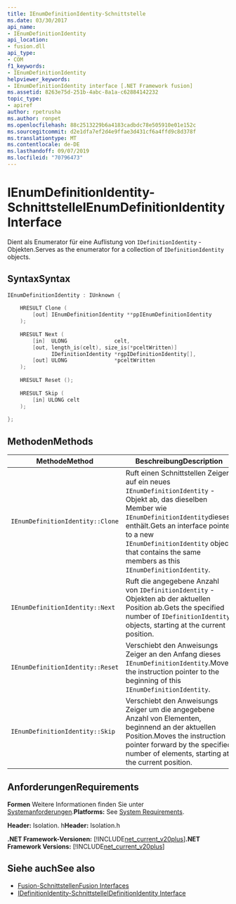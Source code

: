 ```yaml
---
title: IEnumDefinitionIdentity-Schnittstelle
ms.date: 03/30/2017
api_name:
- IEnumDefinitionIdentity
api_location:
- fusion.dll
api_type:
- COM
f1_keywords:
- IEnumDefinitionIdentity
helpviewer_keywords:
- IEnumDefinitionIdentity interface [.NET Framework fusion]
ms.assetid: 8263e75d-251b-4abc-8a1a-c62884142232
topic_type:
- apiref
author: rpetrusha
ms.author: ronpet
ms.openlocfilehash: 88c2513229b6a4183cadbdc78e505910e01e152c
ms.sourcegitcommit: d2e1dfa7ef2d4e9ffae3d431cf6a4ffd9c8d378f
ms.translationtype: MT
ms.contentlocale: de-DE
ms.lasthandoff: 09/07/2019
ms.locfileid: "70796473"
---
```

# <a name="ienumdefinitionidentity-interface"></a><span data-ttu-id="479a7-102">IEnumDefinitionIdentity-Schnittstelle</span><span class="sxs-lookup"><span data-stu-id="479a7-102">IEnumDefinitionIdentity Interface</span></span>
<span data-ttu-id="479a7-103">Dient als Enumerator für eine Auflistung von `IDefinitionIdentity` -Objekten.</span><span class="sxs-lookup"><span data-stu-id="479a7-103">Serves as the enumerator for a collection of `IDefinitionIdentity` objects.</span></span>  
  
## <a name="syntax"></a><span data-ttu-id="479a7-104">Syntax</span><span class="sxs-lookup"><span data-stu-id="479a7-104">Syntax</span></span>  
  
```cpp  
IEnumDefinitionIdentity : IUnknown {  
  
    HRESULT Clone (  
        [out] IEnumDefinitionIdentity **ppIEnumDefinitionIdentity  
    );  
  
    HRESULT Next (  
        [in]  ULONG               celt,  
        [out, length_is(celt), size_is(*pceltWritten)]  
              IDefinitionIdentity *rgpIDefinitionIdentity[],  
        [out] ULONG               *pceltWritten  
    );  
  
    HRESULT Reset ();  
  
    HRESULT Skip (  
        [in] ULONG celt  
    );  
  
};  
```  
  
## <a name="methods"></a><span data-ttu-id="479a7-105">Methoden</span><span class="sxs-lookup"><span data-stu-id="479a7-105">Methods</span></span>  
  
|<span data-ttu-id="479a7-106">Methode</span><span class="sxs-lookup"><span data-stu-id="479a7-106">Method</span></span>|<span data-ttu-id="479a7-107">Beschreibung</span><span class="sxs-lookup"><span data-stu-id="479a7-107">Description</span></span>|  
|------------|-----------------|  
|`IEnumDefinitionIdentity::Clone`|<span data-ttu-id="479a7-108">Ruft einen Schnittstellen Zeiger auf ein neues `IEnumDefinitionIdentity` -Objekt ab, das dieselben Member wie `IEnumDefinitionIdentity`dieses enthält.</span><span class="sxs-lookup"><span data-stu-id="479a7-108">Gets an interface pointer to a new `IEnumDefinitionIdentity` object that contains the same members as this `IEnumDefinitionIdentity`.</span></span>|  
|`IEnumDefinitionIdentity::Next`|<span data-ttu-id="479a7-109">Ruft die angegebene Anzahl von `IDefinitionIdentity` -Objekten ab der aktuellen Position ab.</span><span class="sxs-lookup"><span data-stu-id="479a7-109">Gets the specified number of `IDefinitionIdentity` objects, starting at the current position.</span></span>|  
|`IEnumDefinitionIdentity::Reset`|<span data-ttu-id="479a7-110">Verschiebt den Anweisungs Zeiger an den Anfang dieses `IEnumDefinitionIdentity`.</span><span class="sxs-lookup"><span data-stu-id="479a7-110">Moves the instruction pointer to the beginning of this `IEnumDefinitionIdentity`.</span></span>|  
|`IEnumDefinitionIdentity::Skip`|<span data-ttu-id="479a7-111">Verschiebt den Anweisungs Zeiger um die angegebene Anzahl von Elementen, beginnend an der aktuellen Position.</span><span class="sxs-lookup"><span data-stu-id="479a7-111">Moves the instruction pointer forward by the specified number of elements, starting at the current position.</span></span>|  
  
## <a name="requirements"></a><span data-ttu-id="479a7-112">Anforderungen</span><span class="sxs-lookup"><span data-stu-id="479a7-112">Requirements</span></span>  
 <span data-ttu-id="479a7-113">**Formen** Weitere Informationen finden Sie unter [Systemanforderungen](../../get-started/system-requirements.md).</span><span class="sxs-lookup"><span data-stu-id="479a7-113">**Platforms:** See [System Requirements](../../get-started/system-requirements.md).</span></span>  
  
 <span data-ttu-id="479a7-114">**Header:** Isolation. h</span><span class="sxs-lookup"><span data-stu-id="479a7-114">**Header:** Isolation.h</span></span>  
  
 <span data-ttu-id="479a7-115">**.NET Framework-Versionen:** [!INCLUDE[net_current_v20plus](../../../../includes/net-current-v20plus-md.md)]</span><span class="sxs-lookup"><span data-stu-id="479a7-115">**.NET Framework Versions:** [!INCLUDE[net_current_v20plus](../../../../includes/net-current-v20plus-md.md)]</span></span>  
  
## <a name="see-also"></a><span data-ttu-id="479a7-116">Siehe auch</span><span class="sxs-lookup"><span data-stu-id="479a7-116">See also</span></span>

- [<span data-ttu-id="479a7-117">Fusion-Schnittstellen</span><span class="sxs-lookup"><span data-stu-id="479a7-117">Fusion Interfaces</span></span>](fusion-interfaces.md)
- [<span data-ttu-id="479a7-118">IDefinitionIdentity-Schnittstelle</span><span class="sxs-lookup"><span data-stu-id="479a7-118">IDefinitionIdentity Interface</span></span>](idefinitionidentity-interface.md)
